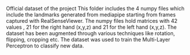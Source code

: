 Official dataset of the project
This folder includes the 4 numpy files which include the landmarks generated from mediapipe starting from frames captured with RealSenseViewer.
The numpy files hold matrices with 42 values , 21 for the right hand (x,y,z) and 21 for the left hand (x,y,z).
The dataset has been augmented through various techniques like rotation, flipping, cropping etc. The dataset was used to train the Multi-Layer Perceptron to classify new data.
